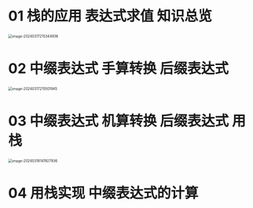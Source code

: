 # 01 栈的应用 表达式求值 知识总览

<img src="https://cvp.oss-cn-shanghai.aliyuncs.com/picgo/202403172153118.png" alt="image-20240317215344936" style="zoom:50%;" />

# 02 中缀表达式 手算转换 后缀表达式

<img src="https://cvp.oss-cn-shanghai.aliyuncs.com/picgo/202403172155151.png" alt="image-20240317215501945" style="zoom:50%;" />

# 03 中缀表达式 机算转换 后缀表达式 用栈

<img src="https://cvp.oss-cn-shanghai.aliyuncs.com/picgo/202403181419329.png" alt="image-20240318141927936" style="zoom:50%;" />

# 04 用栈实现 中缀表达式的计算
